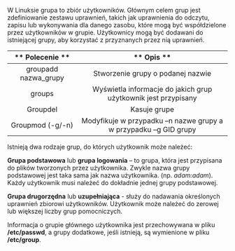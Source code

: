 W Linuksie grupa to zbiór użytkowników. Głównym celem grup jest zdefiniowanie zestawu uprawnień, takich jak uprawnienia do odczytu, zapisu lub wykonywania dla danego zasobu, które mogą być współdzielone przez użytkowników w grupie. Użytkownicy mogą być dodawani do istniejącej grupy, aby korzystać z przyznanych przez nią uprawnień.

|     ** 						  							  								 Polecenie  							 						 					**    |                             ** 						  							  								 Opis  							 						 					**                             |
|:------------------------------:|:--------------------------------------------------------------------------:|
|  						  							  								 groupadd nazwa_grupy  							 						 					 |                  						  							  								 Stworzenie grupy o podanej nazwie  							 						 					                |
|         						  							  								 groups  							 						 					        |   						  							  								 Wyświetla informacje do jakich grup użytkownik jest przypisany  							 						 					  |
|        						  							  								 Groupdel  							 						 					       |                            						  							  								 Kasuje grupe  							 						 					                           |
|    						  							  								 Groupmod (-g/-n)  							 						 					   |  						  							  								 Modyfikuje w przypadku –n nazwe grupy a w przypadku –g GID grupy  							 						 					 |

Istnieją dwa rodzaje grup, do których użytkownik może należeć:

**Grupa podstawowa** lub **grupa logowania** – to grupa, która jest przypisana do plików tworzonych przez użytkownika. Zwykle nazwa grupy podstawowej jest taka sama jak nazwa użytkownika.
(np. *adam:adam*). Każdy użytkownik musi należeć do dokładnie jednej grupy podstawowej.

**Grupa drugorzędna** lub **uzupełniająca** - służy do nadawania określonych uprawnień zbiorowi użytkowników. Użytkownik może należeć do zerowej lub większej liczby grup pomocniczych.

Informacja o grupie głównego użytkownika jest przechowywana w pliku **/etc/passwd**, a grupy dodatkowe, jeśli istnieją, są wymienione w pliku **/etc/group**.
